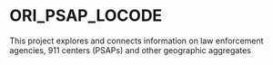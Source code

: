 # ORI_PSAP_LOCODE
This project explores and connects information on law enforcement agencies, 911 centers (PSAPs) and other geographic aggregates
